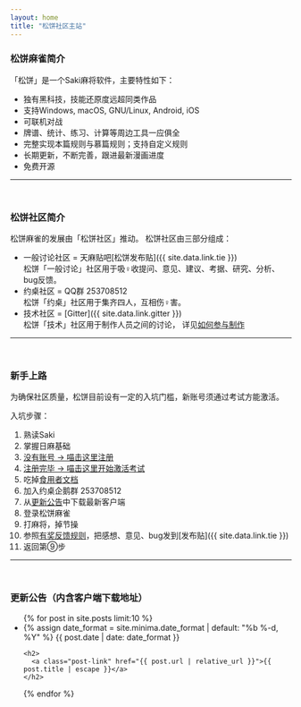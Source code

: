 ```yaml
---
layout: home
title: "松饼社区主站"
---
```


### 松饼麻雀简介

「松饼」是一个Saki麻将软件，主要特性如下：

- 独有黑科技，技能还原度远超同类作品
- 支持Windows, macOS, GNU/Linux, Android, iOS
- 可联机对战
- 牌谱、统计、练习、计算等周边工具一应俱全
- 完整实现本篇规则与慕篇规则；支持自定义规则
- 长期更新，不断完善，跟进最新漫画进度
- 免费开源

---
<br />

### 松饼社区简介

松饼麻雀的发展由「松饼社区」推动。
松饼社区由三部分组成：

- 一般讨论社区 = 天麻贴吧[松饼发布贴]({{ site.data.link.tie }})  
松饼「一般讨论」社区用于吸♀收提问、意见、建议、考据、研究、分析、bug反馈。
- 约桌社区 = QQ群 253708512  
松饼「约桌」社区用于集齐四人，互相伤♀害。
- 技术社区 = [Gitter]({{ site.data.link.gitter }})  
松饼「技术」社区用于制作人员之间的讨论，
详见[如何参与制作](/contribute/)

---
<br />

### 新手上路

为确保社区质量，松饼目前设有一定的入坑门槛，新账号须通过考试方能激活。

入坑步骤：
1. 熟读Saki
2. 掌握日麻基础
3. [没有账号 -> 喵击这里注册](/signup/)
4. [注册完毕 -> 喵击这里开始激活考试](/exam/)
5. 吃掉[食用者文档](/docs/)
6. 加入约桌企鹅群 253708512
7. 从[更新公告](#news)中下载最新客户端
8. 登录松饼麻雀
9. 打麻将，掉节操
10. 参照[有奖反馈规则](/feedback/)，把感想、意见、bug发到[发布贴]({{ site.data.link.tie }})
11. 返回第⑨步

---
<br />

### <a name="news" />更新公告（内含客户端下载地址）
<ul class="post-list">
{% for post in site.posts limit:10 %}
  <li>
	{% assign date_format = site.minima.date_format | default: "%b %-d, %Y" %}
	<span class="post-meta">{{ post.date | date: date_format }}</span>

	<h2>
	  <a class="post-link" href="{{ post.url | relative_url }}">{{ post.title | escape }}</a>
	</h2>
  </li>
{% endfor %}
</ul>


